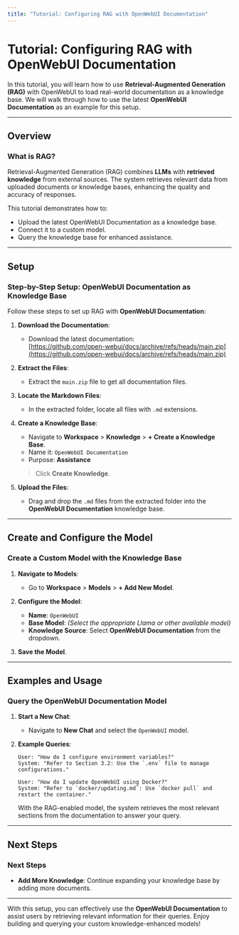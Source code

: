 ```yaml
---
title: "Tutorial: Configuring RAG with OpenWebUI Documentation"
---
```


# Tutorial: Configuring RAG with OpenWebUI Documentation

In this tutorial, you will learn how to use **Retrieval-Augmented Generation (RAG)** with OpenWebUI to load real-world documentation as a knowledge base. We will walk through how to use the latest **OpenWebUI Documentation** as an example for this setup.

---

## Overview

### What is RAG?

Retrieval-Augmented Generation (RAG) combines **LLMs** with **retrieved knowledge** from external sources. The system retrieves relevant data from uploaded documents or knowledge bases, enhancing the quality and accuracy of responses.

This tutorial demonstrates how to:
- Upload the latest OpenWebUI Documentation as a knowledge base.
- Connect it to a custom model.
- Query the knowledge base for enhanced assistance.

---

## Setup

### Step-by-Step Setup: OpenWebUI Documentation as Knowledge Base

Follow these steps to set up RAG with **OpenWebUI Documentation**:

1. **Download the Documentation**:
   - Download the latest documentation:  
     [https://github.com/open-webui/docs/archive/refs/heads/main.zip](https://github.com/open-webui/docs/archive/refs/heads/main.zip)

2. **Extract the Files**:
   - Extract the `main.zip` file to get all documentation files.

3. **Locate the Markdown Files**:
   - In the extracted folder, locate all files with `.md` extensions.

4. **Create a Knowledge Base**:
   - Navigate to **Workspace** > **Knowledge** > **+ Create a Knowledge Base**.
   - Name it: `OpenWebUI Documentation`  
   - Purpose: **Assistance**

   > Click **Create Knowledge**.

5. **Upload the Files**:
   - Drag and drop the `.md` files from the extracted folder into the **OpenWebUI Documentation** knowledge base.

---

## Create and Configure the Model

### Create a Custom Model with the Knowledge Base

1. **Navigate to Models**:
   - Go to **Workspace** > **Models** > **+ Add New Model**.

2. **Configure the Model**:
   - **Name**: `OpenWebUI`  
   - **Base Model**: *(Select the appropriate Llama or other available model)*  
   - **Knowledge Source**: Select **OpenWebUI Documentation** from the dropdown.

3. **Save the Model**.

---

## Examples and Usage

### Query the OpenWebUI Documentation Model

1. **Start a New Chat**:
   - Navigate to **New Chat** and select the `OpenWebUI` model.

2. **Example Queries**:

   ```
   User: "How do I configure environment variables?"
   System: "Refer to Section 3.2: Use the `.env` file to manage configurations."
   ```

   ```
   User: "How do I update OpenWebUI using Docker?"
   System: "Refer to `docker/updating.md`: Use `docker pull` and restart the container."
   ```

   With the RAG-enabled model, the system retrieves the most relevant sections from the documentation to answer your query.

---

## Next Steps

### Next Steps

- **Add More Knowledge**: Continue expanding your knowledge base by adding more documents.

---

With this setup, you can effectively use the **OpenWebUI Documentation** to assist users by retrieving relevant information for their queries. Enjoy building and querying your custom knowledge-enhanced models!
